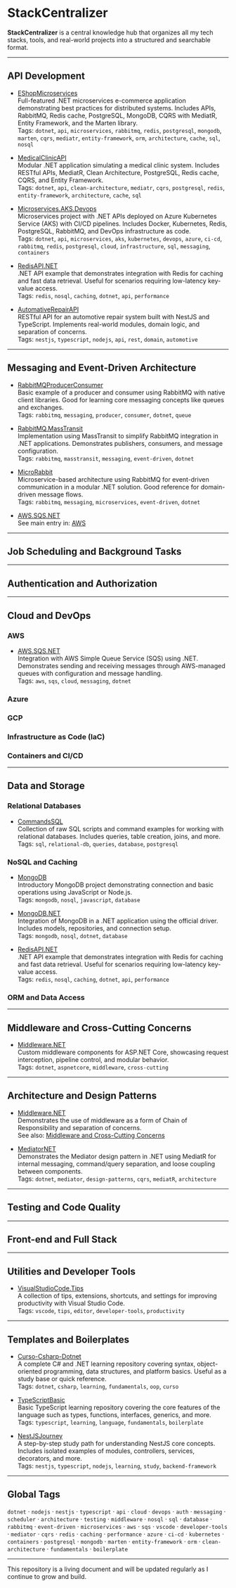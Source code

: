 # StackCentralizer

**StackCentralizer** is a central knowledge hub that organizes all my tech stacks, tools, and real-world projects into a structured and searchable format.

---

## API Development

- [EShopMicroservices](https://github.com/antonioscript/EShopMicroservices)  
  Full-featured .NET microservices e-commerce application demonstrating best practices for distributed systems. Includes APIs, RabbitMQ, Redis cache, PostgreSQL, MongoDB, CQRS with MediatR, Entity Framework, and the Marten library.  
  Tags: `dotnet`, `api`, `microservices`, `rabbitmq`, `redis`, `postgresql`, `mongodb`, `marten`, `cqrs`, `mediatr`, `entity-framework`, `orm`, `architecture`, `cache`, `sql`, `nosql`

- [MedicalClinicAPI](https://github.com/antonioscript/MedicalClinicAPI)  
  Modular .NET application simulating a medical clinic system. Includes RESTful APIs, MediatR, Clean Architecture, PostgreSQL, Redis cache, CQRS, and Entity Framework.  
  Tags: `dotnet`, `api`, `clean-architecture`, `mediatr`, `cqrs`, `postgresql`, `redis`, `entity-framework`, `architecture`, `cache`, `sql`

- [Microservices.AKS.Devops](https://github.com/antonioscript/Microservices.AKS.Devops)  
  Microservices project with .NET APIs deployed on Azure Kubernetes Service (AKS) with CI/CD pipelines. Includes Docker, Kubernetes, Redis, PostgreSQL, RabbitMQ, and DevOps infrastructure as code.  
  Tags: `dotnet`, `api`, `microservices`, `aks`, `kubernetes`, `devops`, `azure`, `ci-cd`, `rabbitmq`, `redis`, `postgresql`, `cloud`, `infrastructure`, `sql`, `messaging`, `containers`

- [RedisAPI.NET](https://github.com/antonioscript/RedisAPI.NET)  
  .NET API example that demonstrates integration with Redis for caching and fast data retrieval. Useful for scenarios requiring low-latency key-value access.  
  Tags: `redis`, `nosql`, `caching`, `dotnet`, `api`, `performance`

- [AutomativeRepairAPI](https://github.com/antonioscript/AutomativeRepairAPI)  
  RESTful API for an automotive repair system built with NestJS and TypeScript. Implements real-world modules, domain logic, and separation of concerns.  
  Tags: `nestjs`, `typescript`, `nodejs`, `api`, `rest`, `domain`, `automotive`

---

## Messaging and Event-Driven Architecture

- [RabbitMQProducerConsumer](https://github.com/antonioscript/RabbitMQProducerConsumer)  
  Basic example of a producer and consumer using RabbitMQ with native client libraries. Good for learning core messaging concepts like queues and exchanges.  
  Tags: `rabbitmq`, `messaging`, `producer`, `consumer`, `dotnet`, `queue`

- [RabbitMQ.MassTransit](https://github.com/antonioscript/RabbitMQ.MassTransit)  
  Implementation using MassTransit to simplify RabbitMQ integration in .NET applications. Demonstrates publishers, consumers, and message configuration.  
  Tags: `rabbitmq`, `masstransit`, `messaging`, `event-driven`, `dotnet`

- [MicroRabbit](https://github.com/antonioscript/MicroRabbit)  
  Microservice-based architecture using RabbitMQ for event-driven communication in a modular .NET solution. Good reference for domain-driven message flows.  
  Tags: `rabbitmq`, `messaging`, `microservices`, `event-driven`, `dotnet`

- [AWS.SQS.NET](https://github.com/antonioscript/AWS.SQS.NET)  
  See main entry in: [AWS](#aws)

---

## Job Scheduling and Background Tasks
<!-- Hangfire, Quartz.NET, Cron Jobs, Workers -->

---

## Authentication and Authorization
<!-- JWT, OAuth2, Identity, Role-based access -->

---

## Cloud and DevOps

### AWS

- [AWS.SQS.NET](https://github.com/antonioscript/AWS.SQS.NET)  
  Integration with AWS Simple Queue Service (SQS) using .NET. Demonstrates sending and receiving messages through AWS-managed queues with configuration and message handling.  
  Tags: `aws`, `sqs`, `cloud`, `messaging`, `dotnet`

### Azure
### GCP

### Infrastructure as Code (IaC)
<!-- Terraform, Pulumi -->

### Containers and CI/CD
<!-- Docker, GitHub Actions, Pipelines -->

---

## Data and Storage

### Relational Databases

- [CommandsSQL](https://github.com/antonioscript/CommandsSQL)  
  Collection of raw SQL scripts and command examples for working with relational databases. Includes queries, table creation, joins, and more.  
  Tags: `sql`, `relational-db`, `queries`, `database`, `postgresql`

### NoSQL and Caching

- [MongoDB](https://github.com/antonioscript/MongoDB)  
  Introductory MongoDB project demonstrating connection and basic operations using JavaScript or Node.js.  
  Tags: `mongodb`, `nosql`, `javascript`, `database`

- [MongoDB.NET](https://github.com/antonioscript/MongoDB.NET)  
  Integration of MongoDB in a .NET application using the official driver. Includes models, repositories, and connection setup.  
  Tags: `mongodb`, `nosql`, `dotnet`, `database`

- [RedisAPI.NET](https://github.com/antonioscript/RedisAPI.NET)  
  .NET API example that demonstrates integration with Redis for caching and fast data retrieval. Useful for scenarios requiring low-latency key-value access.  
  Tags: `redis`, `nosql`, `caching`, `dotnet`, `api`, `performance`

### ORM and Data Access
<!-- EF Core, Dapper -->

---

## Middleware and Cross-Cutting Concerns

- [Middleware.NET](https://github.com/antonioscript/Middleware.NET)  
  Custom middleware components for ASP.NET Core, showcasing request interception, pipeline control, and modular behavior.  
  Tags: `dotnet`, `aspnetcore`, `middleware`, `cross-cutting`

---

## Architecture and Design Patterns

- [Middleware.NET](https://github.com/antonioscript/Middleware.NET)  
  Demonstrates the use of middleware as a form of Chain of Responsibility and separation of concerns.  
  See also: [Middleware and Cross-Cutting Concerns](#middleware-and-cross-cutting-concerns)

- [MediatorNET](https://github.com/antonioscript/MediatorNET)  
  Demonstrates the Mediator design pattern in .NET using MediatR for internal messaging, command/query separation, and loose coupling between components.  
  Tags: `dotnet`, `mediator`, `design-patterns`, `cqrs`, `mediatR`, `architecture`

---

## Testing and Code Quality
<!-- Unit Tests, Integration Tests, TestContainers -->

---

## Front-end and Full Stack
<!-- React, Blazor, Fullstack Templates -->

---

## Utilities and Developer Tools

- [VisualStudioCode.Tips](https://github.com/antonioscript/VisualStudioCode.Tips)  
  A collection of tips, extensions, shortcuts, and settings for improving productivity with Visual Studio Code.  
  Tags: `vscode`, `tips`, `editor`, `developer-tools`, `productivity`

---

## Templates and Boilerplates

- [Curso-Csharp-Dotnet](https://github.com/antonioscript/Curso-Csharp-Dotnet)  
  A complete C# and .NET learning repository covering syntax, object-oriented programming, data structures, and platform basics. Useful as a study base or quick reference.  
  Tags: `dotnet`, `csharp`, `learning`, `fundamentals`, `oop`, `curso`

- [TypeScriptBasic](https://github.com/antonioscript/TypeScriptBasic)  
  Basic TypeScript learning repository covering the core features of the language such as types, functions, interfaces, generics, and more.  
  Tags: `typescript`, `learning`, `language`, `fundamentals`, `boilerplate`

- [NestJSJourney](https://github.com/antonioscript/NestJSJourney)  
  A step-by-step study path for understanding NestJS core concepts. Includes isolated examples of modules, controllers, services, decorators, and more.  
  Tags: `nestjs`, `typescript`, `nodejs`, `learning`, `study`, `backend-framework`

---

## Global Tags

`dotnet` · `nodejs` · `nestjs` · `typescript` · `api` · `cloud` · `devops` · `auth` · `messaging` · `scheduler` · `architecture` · `testing` · `middleware` · `nosql` · `sql` · `database` · `rabbitmq` · `event-driven` · `microservices` · `aws` · `sqs` · `vscode` · `developer-tools` · `mediator` · `cqrs` · `redis` · `caching` · `performance` · `azure` · `ci-cd` · `kubernetes` · `containers` · `postgresql` · `mongodb` · `marten` · `entity-framework` · `orm` · `clean-architecture` · `fundamentals` · `boilerplate`

---

This repository is a living document and will be updated regularly as I continue to grow and build.
